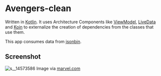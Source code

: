 # Avengers-clean
Written in <a href="https://kotlinlang.org/">Kotlin</a>. 
It uses Architecture Components like <a href="https://developer.android.com/topic/libraries/architecture/viewmodel">ViewModel</a>,
<a href="https://developer.android.com/topic/libraries/architecture/livedata">LiveData</a>
and <a href="https://insert-koin.io/">Koin</a> to externalize the creation of dependencies from the classes that use them. 
<p>
This app consumes data from <a href="https://jsonbin.io/">jsonbin</a>.
<h2>Screenshot</h2>

![s__14573586](https://user-images.githubusercontent.com/3166803/53869625-26309400-402b-11e9-87bb-b57f69700334.jpg)
Image via <a href="marvel.com">marvel.com</a>
